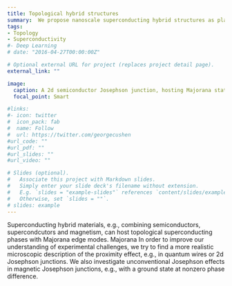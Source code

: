```yaml
---
title: Topological hybrid structures
summary:  We propose nanoscale superconducting hybrid structures as platforms for topological superconductivity and topological quantum computing and investigate unconventional Josephson effects in magneic Josephson junctions.
tags:
- Topology
- Superconductivity
#- Deep Learning
# date: "2016-04-27T00:00:00Z"

# Optional external URL for project (replaces project detail page).
external_link: ""

image:
  caption: A 2d semiconductor Josephson junction, hosting Majorana states (red) at tits edges.
  focal_point: Smart

#links:
#- icon: twitter
#  icon_pack: fab
#  name: Follow
#  url: https://twitter.com/georgecushen
#url_code: ""
#url_pdf: ""
#url_slides: ""
#url_video: ""

# Slides (optional).
#   Associate this project with Markdown slides.
#   Simply enter your slide deck's filename without extension.
#   E.g. `slides = "example-slides"` references `content/slides/example-slides.md`.
#   Otherwise, set `slides = ""`.
# slides: example
---
```


Superconducting hybrid materials, e.g., combining semiconductors, supercondcutors and magnetism, can host topological superconducting phases with Majorana edge modes. Majorana 
In order to improve our understanding of experimental challenges, we try to find a more realistic microscopic description of the proximity effect, e.g., in quantum wires or 2d Josephson junctions. We also investigate unconventional Josephson effects in magnetic Josephson junctions, e.g., with a ground state at nonzero phase difference.
